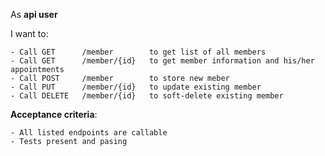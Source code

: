 As **api user**

I want to:

    - Call GET      /member        to get list of all members
    - Call GET      /member/{id}   to get member information and his/her appointments
    - Call POST     /member        to store new meber
    - Call PUT      /member/{id}   to update existing member
    - Call DELETE   /member/{id}   to soft-delete existing member
    
**Acceptance criteria**:

    - All listed endpoints are callable
    - Tests present and pasing